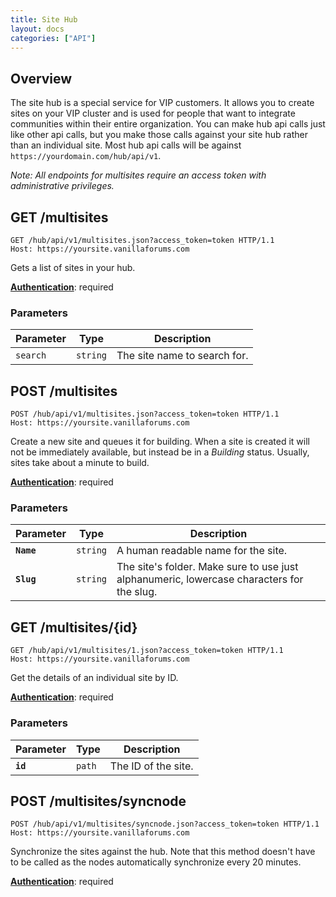 ```yaml
---
title: Site Hub
layout: docs
categories: ["API"]
---
```


## Overview

The site hub is a special service for VIP customers. It allows you to create sites on your VIP cluster and is used for people that want to integrate communities within their entire organization. You can make hub api calls just like other api calls, but you make those calls against your site hub rather than an individual site. Most hub api calls will be against `https://yourdomain.com/hub/api/v1`.

*Note: All endpoints for multisites require an access token with administrative privileges.*

## GET /multisites

```http
GET /hub/api/v1/multisites.json?access_token=token HTTP/1.1
Host: https://yoursite.vanillaforums.com
```

Gets a list of sites in your hub.

[__Authentication__](../#making-api-calls): required

### Parameters

Parameter           | Type      | Description
---                 | ---       | ---
`search`            | `string`  | The site name to search for.

## POST /multisites

```http
POST /hub/api/v1/multisites.json?access_token=token HTTP/1.1
Host: https://yoursite.vanillaforums.com
```

Create a new site and queues it for building. When a site is created it will not be immediately available, but instead be in a *Building* status. Usually, sites take about a minute to build.

[__Authentication__](../#making-api-calls): required

### Parameters

Parameter           | Type      | Description
---                 | ---       | ---
__`Name`__          | `string`  | A human readable name for the site.
__`Slug`__          | `string`  | The site's folder. Make sure to use just alphanumeric, lowercase characters for the slug.

## GET /multisites/{id}

```
GET /hub/api/v1/multisites/1.json?access_token=token HTTP/1.1
Host: https://yoursite.vanillaforums.com
```

Get the details of an individual site by ID.

[__Authentication__](../#making-api-calls): required

### Parameters

Parameter           | Type      | Description
---                 | ---       | ---
__`id`__            | `path`    | The ID of the site.

## POST /multisites/syncnode

```
POST /hub/api/v1/multisites/syncnode.json?access_token=token HTTP/1.1
Host: https://yoursite.vanillaforums.com
```

Synchronize the sites against the hub. Note that this method doesn't have to be called as the nodes automatically synchronize every 20 minutes.

[__Authentication__](../#making-api-calls): required
